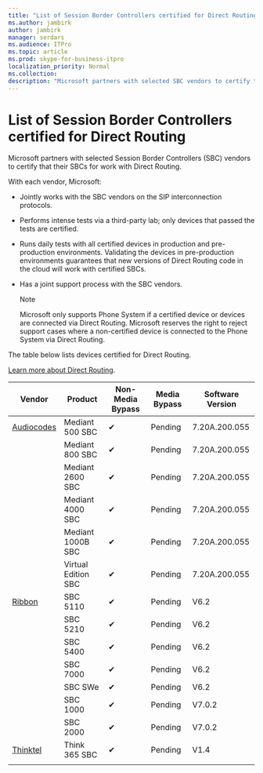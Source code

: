 ```yaml
---
title: "List of Session Border Controllers certified for Direct Routing"
ms.author: jambirk
author: jambirk
manager: serdars
ms.audience: ITPro
ms.topic: article
ms.prod: skype-for-business-itpro
localization_priority: Normal
ms.collection: 
description: "Microsoft partners with selected SBC vendors to certify their SBC for work with Direct Routing."
---
```


# List of Session Border Controllers certified for Direct Routing

Microsoft partners with selected Session Border Controllers (SBC) vendors to certify that their SBCs for work with Direct Routing. 

With each vendor, Microsoft: 

- Jointly works with the SBC vendors on the SIP interconnection protocols.
- Performs intense tests via a third-party lab; only devices that passed the tests are certified. 
- Runs daily tests with all certified devices in production and pre-production environments. Validating the devices in pre-production environments guarantees that new versions of Direct Routing code in the cloud will work with certified SBCs. 
- Has a joint support process with the SBC vendors.
 

  > [!NOTE]
  > Microsoft only supports Phone System if a certified device or devices are connected via Direct Routing. Microsoft reserves the right to reject support cases where a non-certified device is connected to the Phone System via Direct Routing. 

The table below lists devices certified for Direct Routing. 

[Learn more about Direct Routing](https://techcommunity.microsoft.com/t5/Microsoft-Teams-Blog/Direct-Routing-NOW-in-Public-Preview/ba-p/193915). 


|Vendor  |Product  |Non-Media Bypass  |Media Bypass  |Software Version|
|---------|---------|---------|---------|---------|
|[Audiocodes](https://www.audiocodes.com/solutions-products/products/products-for-microsoft-365/sbcs-media-gateways)    |   Mediant 500 SBC       |    &#10004;     |    Pending      |     7.20A.200.055     |
|  |   Mediant 800 SBC       |    &#10004;      |     Pending    |      7.20A.200.055    |
|     |      Mediant 2600 SBC    |     &#10004;     |    Pending     |    7.20A.200.055      |
|     |   Mediant 4000 SBC       |     &#10004;     |    Pending     |    7.20A.200.055      |
|     |    Mediant 1000B  SBC   |    &#10004;      |  Pending       |    7.20A.200.055   |
|     |   Virtual Edition SBC    |   &#10004;   |Pending         |     7.20A.200.055     |
|[Ribbon](https://ribboncommunications.com/solutions/enterprise-solutions/microsoft-skype-business)     | SBC 5110    |    &#10004;      |   Pending      |     V6.2     |
|     |SBC 5210     |     &#10004;     |    Pending     |    V6.2      |
|     | SBC 5400     |    &#10004;  |    Pending     |   V6.2    |
|     |SBC 7000     |     &#10004;  |    Pending     |    V6.2      |
|     | SBC SWe  |   &#10004;    |    Pending     |    V6.2      |
|     |SBC 1000   |     &#10004;   |     Pending    |    V7.0.2   |&#10004; 
|     | SBC 2000    |     &#10004;   |    Pending     |    V7.0.2      |
|[Thinktel](http://www.thinktel.ca/services/think-365/think-365-overview/)     |    Think 365 SBC      |  &#10004;       |    Pending     |   V1.4       |
|     |         |         |         |         |
